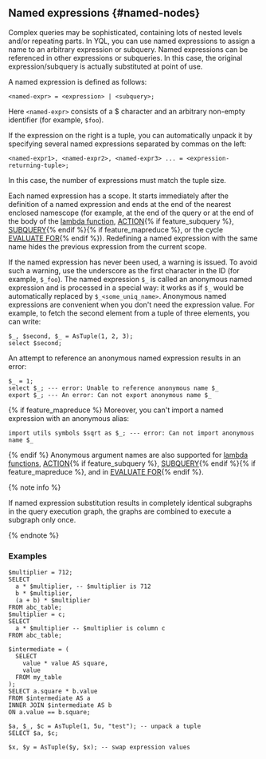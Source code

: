 ## Named expressions {#named-nodes}

Complex queries may be sophisticated, containing lots of nested levels and/or repeating parts. In YQL, you can use named expressions to assign a name to an arbitrary expression or subquery. Named expressions can be referenced in other expressions or subqueries. In this case, the original expression/subquery is actually substituted at point of use.

A named expression is defined as follows:

```yql
<named-expr> = <expression> | <subquery>;
```

Here `<named-expr>` consists of a $ character and an arbitrary non-empty identifier (for example, `$foo`).

If the expression on the right is a tuple, you can automatically unpack it by specifying several named expressions separated by commas on the left:

```yql
<named-expr1>, <named-expr2>, <named-expr3> ... = <expression-returning-tuple>;
```

In this case, the number of expressions must match the tuple size.

Each named expression has a scope. It starts immediately after the definition of a named expression and ends at the end of the nearest enclosed namescope (for example, at the end of the query or at the end of the body of the [lambda function](../../../syntax/expressions.md#lambda), [ACTION](../../action.md#define-action){% if feature_subquery %}, [SUBQUERY](../../subquery.md#define-subquery){% endif %}{% if feature_mapreduce %}, or the cycle [EVALUATE FOR](../../action.md#evaluate-for){% endif %}).
Redefining a named expression with the same name hides the previous expression from the current scope.

If the named expression has never been used, a warning is issued. To avoid such a warning, use the underscore as the first character in the ID (for example, `$_foo`).
The named expression `$_` is called an anonymous named expression and is processed in a special way: it works as if `$_` would be automatically replaced by `$_<some_uniq_name>`.
Anonymous named expressions are convenient when you don't need the expression value. For example, to fetch the second element from a tuple of three elements, you can write:

```yql
$_, $second, $_ = AsTuple(1, 2, 3);
select $second;
```

An attempt to reference an anonymous named expression results in an error:

```yql
$_ = 1;
select $_; --- error: Unable to reference anonymous name $_
export $_; --- An error: Can not export anonymous name $_
```

{% if feature_mapreduce %}
Moreover, you can't import a named expression with an anonymous alias:

```yql
import utils symbols $sqrt as $_; --- error: Can not import anonymous name $_
```

{% endif %}
Anonymous argument names are also supported for [lambda functions](../../../syntax/expressions.md#lambda), [ACTION](../../action.md#define-action){% if feature_subquery %}, [SUBQUERY](../../subquery.md#define-subquery){% endif %}{% if feature_mapreduce %}, and in [EVALUATE FOR](../../action.md#evaluate-for){% endif %}.

{% note info %}

If named expression substitution results in completely identical subgraphs in the query execution graph, the graphs are combined to execute a subgraph only once.

{% endnote %}

### Examples

```yql
$multiplier = 712;
SELECT
  a * $multiplier, -- $multiplier is 712
  b * $multiplier,
  (a + b) * $multiplier
FROM abc_table;
$multiplier = c;
SELECT
  a * $multiplier -- $multiplier is column c
FROM abc_table;
```

```yql
$intermediate = (
  SELECT
    value * value AS square,
    value
  FROM my_table
);
SELECT a.square * b.value
FROM $intermediate AS a
INNER JOIN $intermediate AS b
ON a.value == b.square;
```

```yql
$a, $_, $c = AsTuple(1, 5u, "test"); -- unpack a tuple
SELECT $a, $c;
```

```yql
$x, $y = AsTuple($y, $x); -- swap expression values
```


